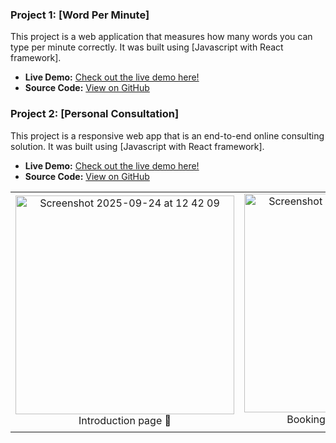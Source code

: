 ### Project 1: [Word Per Minute]
This project is a web application that measures how many words you can type per minute correctly. It was built using [Javascript with React framework].

- **Live Demo:** [Check out the live demo here!](https://wordperminute.web.app/)
- **Source Code:** [View on GitHub](https://github.com/khongorzulkhenchbish/wordperminute)

### Project 2: [Personal Consultation]
This project is a responsive web app that is an end-to-end online consulting solution. It was built using [Javascript with React framework].

- **Live Demo:** [Check out the live demo here!](https://zulatech.web.app/)
- **Source Code:** [View on GitHub](https://github.com/khongorzulkhenchbish/consulting-app-zula)
<table>
  <tr>
    <td align="center">
      <img src="https://github.com/user-attachments/assets/8875cf57-b1d9-4ba4-93ee-7fa435d58b02" alt="Screenshot 2025-09-24 at 12 42 09" width="350">
      <br>
      Introduction page 👋
    </td>
    <td align="center">
      <img src="https://github.com/user-attachments/assets/7cbc126a-2dcf-453b-a46b-9b97da53d35d" alt="Screenshot 2025-09-24 at 12 34 40" width="350">
      <br>
      Booking 📅 and Feedback 💬⭐
    </td>
    <td align="center">
      <img src="https://github.com/user-attachments/assets/cb3cf547-b3c5-41ed-b8ed-586751f5b0f2" alt="Screenshot 2025-09-24 at 12 34 40" width="350">
      <br>
      Send Feedback 📤
    </td>
  </tr>
</table>

